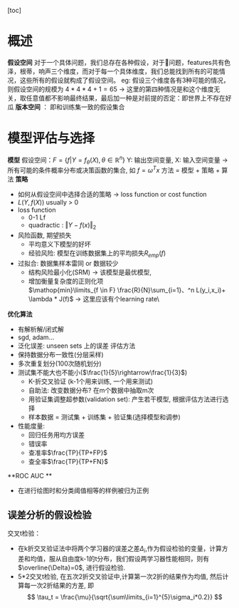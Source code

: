 [toc]

# 概述

**假设空间**
对于一个具体问题，我们总存在各种假设，对于🍉问题，features共有色泽，根蒂，响声三个维度，而对于每一个具体维度，我们总能找到所有的可能情况，这些所有的假设就构成了假设空间。
eg: 假设三个维度各有3种可能的情况，则假设空间的规模为
	$4*4*4+1=65$ $\rightarrow$ 这里的第四种情况是和这个维度无关，取任意值都不影响最终结果，最后加一种是对前提的否定：即世界上不存在好瓜
**版本空间** ： 即和训练集一致的假设集合

# 模型评估与选择
**模型**
假设空间：$F =\{f|Y=f_\theta(X),\theta \in  \mathbb{R}^n\}$ Y: 输出空间变量, X: 输入空间变量 $\rightarrow$ 所有可能的条件概率分布或决策函数的集合, 如 $f = \omega^Tx$
方法 = 模型 + 策略 + 算法
**策略**
- 如何从假设空间中选择合适的策略 $\rightarrow$ loss function or cost function
- $L(Y,f(X))$ usually > 0 
- loss function
	- 0-1 Lf  
	- quadractic : $\Vert Y-f(x)\Vert_2$
- 风险函数, 期望损失
	- 平均意义下模型的好坏
	- 经验风险: 模型在训练数据集上的平均损失$R_{emp}(f)$
- 过拟合: 数据集样本雷同 or 数据较少
	- 结构风险最小化(SRM) $\rightarrow$ 该模型是最优模型, 
	- 增加衡量复杂度的正则化项 	
		$\mathop{min}\limits_{f \in F} \frac{R}{N}\sum_{i=1}、^n L(y_i,x_i)+ \lambda * J(f)$			$\rightarrow$ 这里应该有个learning rate\
		
**优化算法**
- 有解析解/闭式解
- sgd, adam...
- 泛化误差: unseen sets 上的误差
评估方法
- 保持数据分布一致性(分层采样)
- 多次重复划分(100次随机划分)
- 测试集不能大也不能小($\frac{1}{5}\rightarrow\frac{1}{3}$)
	- K-折交叉验证 (k-1个用来训练, 一个用来测试)
	- 自助法: 改变数据分布?  在m个数据中抽取m次
	- 用验证集调整超参数(validation set): 产生若干模型, 根据评估方法进行选择
	- 样本数据 = 测试集 + 训练集 + 验证集(选择模型和调参)
- 性能度量:
	- 回归任务用均方误差
	- 错误率
	- 查准率$\frac{TP}{TP+FP}$
	- 查全率$\frac{TP}{TP+FN}$


**ROC AUC **
- 在进行绘图时和分类阈值相等的样例被归为正例
## **误差分析的假设检验**
交叉t检验：
- 在k折交叉验证法中将两个学习器的误差之差$\Delta_i$,作为假设检验的变量，计算方差和均值，服从自由度k-1的t分布，我们假设两学习器性能相同，则有$\overline{\Delta}=0$, 进行假设检验. 
- 5*2交叉t检验, 在五次2折交叉验证中,计算第一次2折的结果作为均值, 然后计算每一次2折结果的方差, 即
$$
\tau_t = \frac{\mu}{\sqrt{\sum\limits_{i=1}^{5}\sigma_i*0.2}}
$$
<!--stackedit_data:
eyJoaXN0b3J5IjpbNDY1MTI5MTg3LDQwNzc0Njc3MSwtMjA2MT
I2NzA2MCwtNjk5NDExNDkzLC0xOTMwODQxMzE1LC0yMDg2NjQ0
NTI4LDExODY3NTEwMDksLTU4MjcxNzAwMyw2MjMxNTM1MDQsLT
YwNzEyMDMxOSwtNzgwMzYyMTksLTExNTU3NTQ2MTEsLTEyODM2
MzQ4NjddfQ==
-->